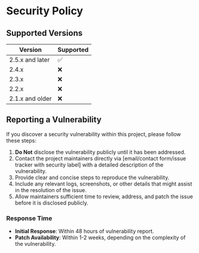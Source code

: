 # Security Policy

## Supported Versions

| Version         | Supported          |
| --------------- | ------------------ |
| 2.5.x and later | :white_check_mark: |
| 2.4.x           | :x:                |
| 2.3.x           | :x:                |
| 2.2.x           | :x:                |
| 2.1.x and older | :x:                |

## Reporting a Vulnerability

If you discover a security vulnerability within this project, please follow these steps:

1. **Do Not** disclose the vulnerability publicly until it has been addressed.
2. Contact the project maintainers directly via [email/contact form/issue tracker with security label] with a detailed description of the vulnerability.
3. Provide clear and concise steps to reproduce the vulnerability.
4. Include any relevant logs, screenshots, or other details that might assist in the resolution of the issue.
5. Allow maintainers sufficient time to review, address, and patch the issue before it is disclosed publicly.

### Response Time

- **Initial Response**: Within 48 hours of vulnerability report.
- **Patch Availability**: Within 1-2 weeks, depending on the complexity of the vulnerability.
